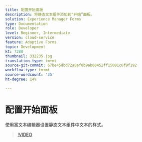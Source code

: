 ```yaml
---
title: 配置开始面板
description: 将静态文本组件添加到“开始”面板。
solution: Experience Manager Forms
type: Documentation
role: Developer
level: Beginner, Intermediate
version: cloud-service
feature: Adaptive Forms
topic: Development
kt: 7388
thumbnail: 332235.jpg
translation-type: tm+mt
source-git-commit: 67be45dbd72a8af8b9ab60452ff15081c6f9f192
workflow-type: tm+mt
source-wordcount: '35'
ht-degree: 14%

---
```



# 配置开始面板

使用富文本编辑器设置静态文本组件中文本的样式。

>[!VIDEO](https://video.tv.adobe.com/v/332235?quality=12&learn=on)

